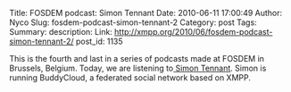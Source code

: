 Title: FOSDEM podcast: Simon Tennant
Date: 2010-06-11 17:00:49
Author: Nyco
Slug: fosdem-podcast-simon-tennant-2
Category: post
Tags: 
Summary: description:
Link: http://xmpp.org/2010/06/fosdem-podcast-simon-tennant-2/
post_id: 1135


This is the fourth and last in a series of podcasts made at FOSDEM in Brussels, Belgium. Today, we are listening to[ Simon Tennant](http://blog.xmpp.org/wp-content/uploads/2010/02/Simon_Tennant_low.mp3). Simon is running BuddyCloud, a federated social network based on XMPP.
